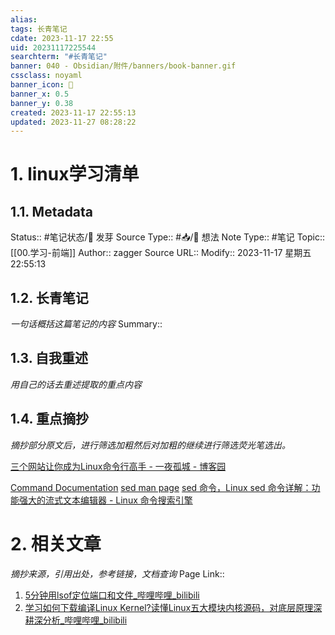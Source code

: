 ```yaml
---
alias: 
tags: 长青笔记
cdate: 2023-11-17 22:55
uid: 20231117225544
searchterm: "#长青笔记"
banner: 040 - Obsidian/附件/banners/book-banner.gif
cssclass: noyaml
banner_icon: 💌
banner_x: 0.5
banner_y: 0.38
created: 2023-11-17 22:55:13
updated: 2023-11-27 08:28:22
---
```


# 1. linux学习清单

## 1.1. Metadata

Status:: #笔记状态/🌱 发芽
Source Type:: #📥/💭 想法 
Note Type:: #笔记
Topic:: [[00.学习-前端]]
Author:: zagger
Source URL::
Modify:: 2023-11-17 星期五 22:55:13

## 1.2. 长青笔记

_一句话概括这篇笔记的内容_
Summary::

## 1.3. 自我重述

_用自己的话去重述提取的重点内容_

## 1.4. 重点摘抄

_摘抄部分原文后，进行筛选加粗然后对加粗的继续进行筛选荧光笔选出。_

[三个网站让你成为Linux命令行高手 - 一夜孤城 - 博客园](https://www.cnblogs.com/yygc/archive/2009/11/28/1612801.html)

[Command Documentation](http://www.linuxcommand.org/lc3_man_page_index.php#shell)
[sed man page](http://www.linuxcommand.org/lc3_man_pages/sed1.html)
[sed 命令，Linux sed 命令详解：功能强大的流式文本编辑器 - Linux 命令搜索引擎](http://bash.lutixia.cn/c/sed.html)
# 2. 相关文章

_摘抄来源，引用出处，参考链接，文档查询_
Page Link::


1. [5分钟用lsof定位端口和文件\_哔哩哔哩\_bilibili](https://www.bilibili.com/video/BV1w84y1Q74X/?spm_id_from=333.880.my_history.page.click)
2. [学习如何下载编译Linux Kernel?读懂Linux五大模块内核源码，对底层原理深耕深分析\_哔哩哔哩\_bilibili](https://www.bilibili.com/video/BV1mc411R7Nw/?spm_id_from=333.1007.tianma.4-1-11.click&vd_source=af94dc11f0a1751ebb3c2090844ad9f6)